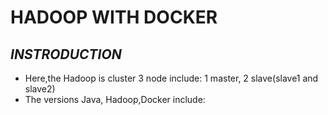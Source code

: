 # HADOOP WITH DOCKER
## *INSTRODUCTION*
* Here,the Hadoop is cluster 3 node include: 1 master, 2 slave(slave1 and slave2)
* The versions Java, Hadoop,Docker include:
